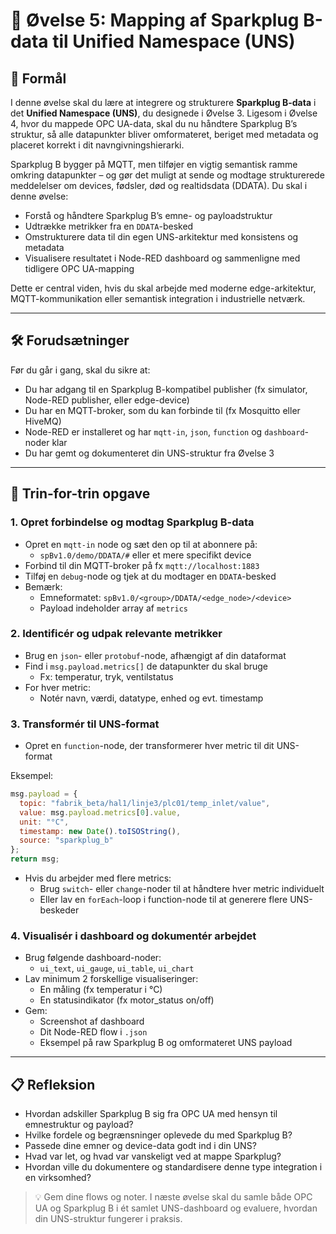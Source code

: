 # 🧪 Øvelse 5: Mapping af Sparkplug B-data til Unified Namespace (UNS)

## 🎯 Formål
I denne øvelse skal du lære at integrere og strukturere **Sparkplug B-data** i det **Unified Namespace (UNS)**, du designede i Øvelse 3. Ligesom i Øvelse 4, hvor du mappede OPC UA-data, skal du nu håndtere Sparkplug B’s struktur, så alle datapunkter bliver omformateret, beriget med metadata og placeret korrekt i dit navngivningshierarki.

Sparkplug B bygger på MQTT, men tilføjer en vigtig semantisk ramme omkring datapunkter – og gør det muligt at sende og modtage strukturerede meddelelser om devices, fødsler, død og realtidsdata (DDATA). Du skal i denne øvelse:

- Forstå og håndtere Sparkplug B’s emne- og payloadstruktur
- Udtrække metrikker fra en `DDATA`-besked
- Omstrukturere data til din egen UNS-arkitektur med konsistens og metadata
- Visualisere resultatet i Node-RED dashboard og sammenligne med tidligere OPC UA-mapping

Dette er central viden, hvis du skal arbejde med moderne edge-arkitektur, MQTT-kommunikation eller semantisk integration i industrielle netværk.

---

## 🛠️ Forudsætninger
Før du går i gang, skal du sikre at:

- Du har adgang til en Sparkplug B-kompatibel publisher (fx simulator, Node-RED publisher, eller edge-device)
- Du har en MQTT-broker, som du kan forbinde til (fx Mosquitto eller HiveMQ)
- Node-RED er installeret og har `mqtt-in`, `json`, `function` og `dashboard`-noder klar
- Du har gemt og dokumenteret din UNS-struktur fra Øvelse 3

---

## 🧩 Trin-for-trin opgave

### 1. Opret forbindelse og modtag Sparkplug B-data
- Opret en `mqtt-in` node og sæt den op til at abonnere på:
  - `spBv1.0/demo/DDATA/#` eller et mere specifikt device
- Forbind til din MQTT-broker på fx `mqtt://localhost:1883`
- Tilføj en `debug`-node og tjek at du modtager en `DDATA`-besked
- Bemærk:
  - Emneformatet: `spBv1.0/<group>/DDATA/<edge_node>/<device>`
  - Payload indeholder array af `metrics`

### 2. Identificér og udpak relevante metrikker
- Brug en `json`- eller `protobuf`-node, afhængigt af din dataformat
- Find i `msg.payload.metrics[]` de datapunkter du skal bruge
  - Fx: temperatur, tryk, ventilstatus
- For hver metric:
  - Notér navn, værdi, datatype, enhed og evt. timestamp

### 3. Transformér til UNS-format
- Opret en `function`-node, der transformerer hver metric til dit UNS-format

Eksempel:
```javascript
msg.payload = {
  topic: "fabrik_beta/hal1/linje3/plc01/temp_inlet/value",
  value: msg.payload.metrics[0].value,
  unit: "°C",
  timestamp: new Date().toISOString(),
  source: "sparkplug_b"
};
return msg;
```
- Hvis du arbejder med flere metrics:
  - Brug `switch`- eller `change`-noder til at håndtere hver metric individuelt
  - Eller lav en `forEach`-loop i function-node til at generere flere UNS-beskeder

### 4. Visualisér i dashboard og dokumentér arbejdet
- Brug følgende dashboard-noder:
  - `ui_text`, `ui_gauge`, `ui_table`, `ui_chart`
- Lav minimum 2 forskellige visualiseringer:
  - En måling (fx temperatur i °C)
  - En statusindikator (fx motor_status on/off)
- Gem:
  - Screenshot af dashboard
  - Dit Node-RED flow i `.json`
  - Eksempel på raw Sparkplug B og omformateret UNS payload

---

## 📋 Refleksion
- Hvordan adskiller Sparkplug B sig fra OPC UA med hensyn til emnestruktur og payload?
- Hvilke fordele og begrænsninger oplevede du med Sparkplug B?
- Passede dine emner og device-data godt ind i din UNS?
- Hvad var let, og hvad var vanskeligt ved at mappe Sparkplug?
- Hvordan ville du dokumentere og standardisere denne type integration i en virksomhed?

> 💡 Gem dine flows og noter. I næste øvelse skal du samle både OPC UA og Sparkplug B i ét samlet UNS-dashboard og evaluere, hvordan din UNS-struktur fungerer i praksis.

